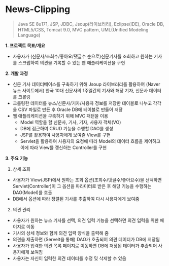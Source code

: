 # News-Clipping


> 
>Java SE 8u171, JSP, JDBC, Jsoup(라이브러리), Eclipse(IDE), Oracle DB,  
>HTML5/CSS, Tomcat 9.0, MVC pattern, UML(Unified Modeling Language)

**1. 프로젝트 목표/개요**
- 사용자가 (신문사/조회수/좋아요/댓글수 순으로)신문기사를 조회하고 원하는 기사를 스크랩하여 의견을 기록할 수 있는 웹 애플리케이션을 구현

**2. 개발 과정**
- 신문 기사 데이터베이스를 구축하기 위해 Jsoup 라이브러리를 활용하여 (Naver 뉴스 사이트에서) 한국 10대 신문사의 1주일간의 기사와 해당 기자, 신문사 데이터를 크롤링
- 크롤링한 데이터를 뉴스/신문사/기자/사용자 정보를 저장한 테이블로 나누고 각각을 CSV 파일로 만든 후 Oracle DB에 테이블로 만들어 저장
- 웹 애플리케이션을 구축하기 위해 MVC 패턴을 이용
  - Model 역할을 할 신문사, 기사, 기자, 사용자 객체(VO)
  - DB에 접근하여 CRUD 기능을 수행할 DAO를 생성
  - JSP를 활용하여 사용자에게 보여줄 View를 구현
  - Servlet을 활용하여 사용자의 요청에 따라 Model의 데이터 흐름을 제어하고 이에 따라 View를 갱신하는 Controller를 구현
 
 
**3. 주요 기능**
   1. 상세 조회  
   - 사용자가 View(JSP)에서 원하는 조회 옵션(조회수/댓글수/좋아요수)을 선택하면 Servlet(Controller)이 그 옵션을 파라미터로 받은 후 
   해당 기능을 수행하는 DAO(Model)를 호출
   - DB에서 옵션에 따라 정렬된 기사를 추출하여 다시 사용자에게 보여줌
   
   2. 의견 관리
   - 사용자가 원하는 뉴스 기사를 선택, 의견 입력 기능을 선택하면 의견 입력을 위한 페이지로 이동
   - 기사의 상세 정보와 함께 의견 입력 양식을 출력해 줌
   - 의견을 제출하면 (Servelt을 통해) DAO가 호출되어 의견 데이터가 DB에 저장됨
   - 사용자가 입력한 의견 목록 페이지로 이동하면 DB에 저장된 데이터가 추출되어 사용자에게 보여짐
   - 사용자는 자신이 입력한 의견 데이터를 수정 및 삭제할 수 있음 
